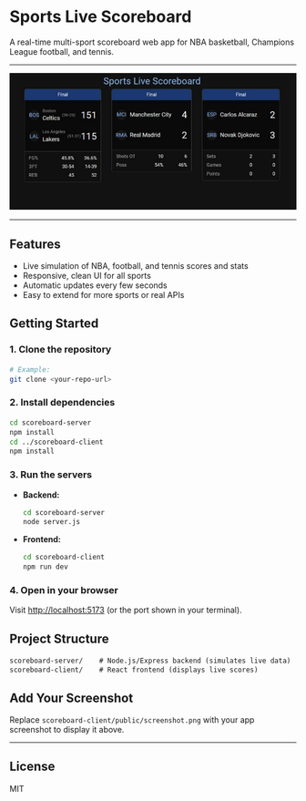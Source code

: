 # Sports Live Scoreboard

A real-time multi-sport scoreboard web app for NBA basketball, Champions League football, and tennis.

---

![App Screenshot](scoreboard-client/public/image.png)

---

## Features
- Live simulation of NBA, football, and tennis scores and stats
- Responsive, clean UI for all sports
- Automatic updates every few seconds
- Easy to extend for more sports or real APIs

## Getting Started

### 1. Clone the repository
```sh
# Example:
git clone <your-repo-url>
```

### 2. Install dependencies
```sh
cd scoreboard-server
npm install
cd ../scoreboard-client
npm install
```

### 3. Run the servers
- **Backend:**
  ```sh
  cd scoreboard-server
  node server.js
  ```
- **Frontend:**
  ```sh
  cd scoreboard-client
  npm run dev
  ```

### 4. Open in your browser
Visit [http://localhost:5173](http://localhost:5173) (or the port shown in your terminal).

## Project Structure
```
scoreboard-server/    # Node.js/Express backend (simulates live data)
scoreboard-client/    # React frontend (displays live scores)
```

## Add Your Screenshot
Replace `scoreboard-client/public/screenshot.png` with your app screenshot to display it above.

---

## License
MIT